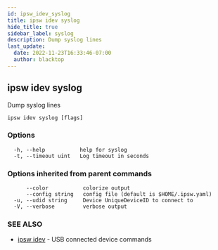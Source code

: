 ```yaml
---
id: ipsw_idev_syslog
title: ipsw idev syslog
hide_title: true
sidebar_label: syslog
description: Dump syslog lines
last_update:
  date: 2022-11-23T16:33:46-07:00
  author: blacktop
---
```

## ipsw idev syslog

Dump syslog lines

```
ipsw idev syslog [flags]
```

### Options

```
  -h, --help           help for syslog
  -t, --timeout uint   Log timeout in seconds
```

### Options inherited from parent commands

```
      --color           colorize output
      --config string   config file (default is $HOME/.ipsw.yaml)
  -u, --udid string     Device UniqueDeviceID to connect to
  -V, --verbose         verbose output
```

### SEE ALSO

* [ipsw idev](/docs/cli/syslog/ipsw_idev)	 - USB connected device commands

